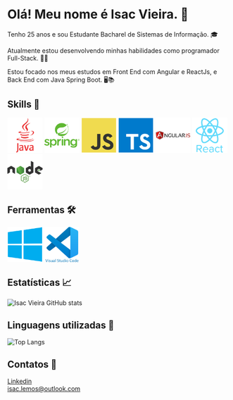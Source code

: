 <h1> Olá! Meu nome é Isac Vieira.  👋 </h1>

  <p>Tenho 25 anos e sou Estudante Bacharel de Sistemas de Informação. 🎓<p>
  
  <p>Atualmente estou desenvolvendo minhas habilidades como programador Full-Stack. 👨‍💻</p>

  <p>Estou focado nos meus estudos em Front End com Angular e ReactJs, e Back End com Java Spring Boot. 🖥📚</p>

<h2>Skills 🚀</h2>
  
  <p>
     <img height="80" width="80" src="https://github.com/devicons/devicon/blob/master/icons/java/java-plain-wordmark.svg" />
     <img height="80" width="80" src="https://github.com/devicons/devicon/blob/master/icons/spring/spring-original-wordmark.svg" />
     <img height="80" width="80" src="https://github.com/devicons/devicon/blob/master/icons/javascript/javascript-original.svg" />
    <img height="80" width="80" src="https://github.com/devicons/devicon/blob/master/icons/typescript/typescript-original.svg" />
    <img height="80" width="80" src="https://github.com/devicons/devicon/blob/master/icons/angularjs/angularjs-original-wordmark.svg" />
    <img height="80" width="80" src="https://github.com/devicons/devicon/blob/master/icons/react/react-original-wordmark.svg" />
    <img height="80" width="80" src="https://github.com/devicons/devicon/blob/master/icons/nodejs/nodejs-original-wordmark.svg" />
  </p>
  

<h2>Ferramentas 🛠</h2>

  <p>
    <img height="80" width="80" src="https://github.com/devicons/devicon/blob/master/icons/windows8/windows8-original.svg" />
    <img height="80" width="80" src="https://github.com/devicons/devicon/blob/master/icons/vscode/vscode-original-wordmark.svg" />
  </p>
  
<h2>Estatísticas 📈</h2>  

  ![Isac Vieira GitHub stats](https://github-readme-stats.vercel.app/api?username=DEV-Lemos&show_icons=true&count_private=true&theme=tokyonight)
 
<h2>Linguagens utilizadas 🐍</h2>

  ![Top Langs](https://github-readme-stats.vercel.app/api/top-langs/?username=DEV-Lemos&layout=compact&theme=tokyonight)
 
<h2>Contatos 📖</h2>
  <a href="https://www.linkedin.com/in/isac-lemos-5b43981aa/">Linkedin</a><br>
  <a href="mailto:isac.lemos@outlook.com">isac.lemos@outlook.com</a>

